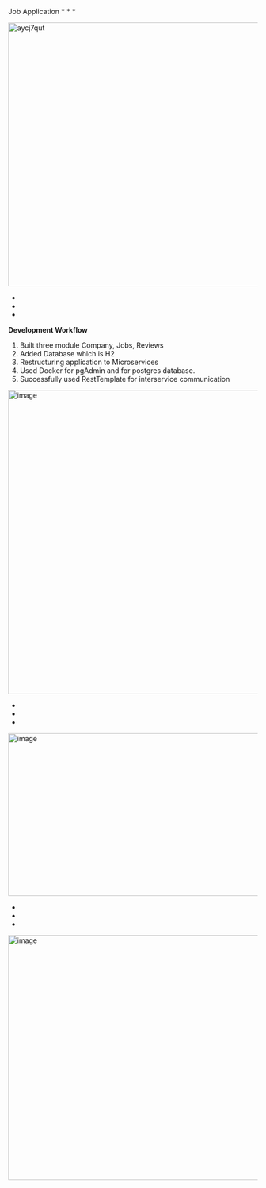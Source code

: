 Job Application
*
* 
*

<img width="1018" height="532" alt="aycj7qut" src="https://github.com/user-attachments/assets/e9fba1de-549f-4e72-8c1c-2f325df36d16" />

*
* 
* 

**Development Workflow**
1. Built three module Company, Jobs, Reviews
2. Added Database which is H2
3. Restructuring application to Microservices
4. Used Docker for pgAdmin and for postgres database.
5. Successfully used RestTemplate for interservice communication

  

<img width="1148" height="613" alt="image" src="https://github.com/user-attachments/assets/3dc1ff98-4bdd-4194-9962-498836f72067" />

*
* 
* 

<img width="832" height="328" alt="image" src="https://github.com/user-attachments/assets/8247a5f0-5370-4b09-8d69-6828d4f5b2bf" />

*
*
*

<img width="890" height="494" alt="image" src="https://github.com/user-attachments/assets/328437bc-1de0-4113-bab7-05aa08492360" />

